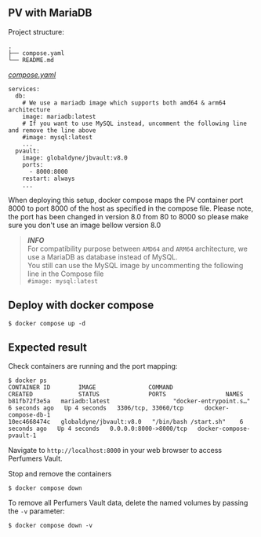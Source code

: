 ## PV with MariaDB


Project structure:
```
.
├── compose.yaml
└── README.md
```

[_compose.yaml_](compose.yaml)
```
services:
  db:
    # We use a mariadb image which supports both amd64 & arm64 architecture
    image: mariadb:latest
    # If you want to use MySQL instead, uncomment the following line and remove the line above
    #image: mysql:latest
    ...
  pvault:
    image: globaldyne/jbvault:v8.0
    ports:
      - 8000:8000
    restart: always
    ...
```

When deploying this setup, docker compose maps the PV container port 8000 to
port 8000 of the host as specified in the compose file.
Please note, the port has been changed in version 8.0 from 80 to 8000 so please make sure you don't use an image bellow version 8.0

> **_INFO_**  
> For compatibility purpose between `AMD64` and `ARM64` architecture, we use a MariaDB as database instead of MySQL.  
> You still can use the MySQL image by uncommenting the following line in the Compose file   
> `#image: mysql:latest`

## Deploy with docker compose

```
$ docker compose up -d
```


## Expected result

Check containers are running and the port mapping:
```
$ docker ps
CONTAINER ID        IMAGE               COMMAND                  CREATED             STATUS              PORTS                 NAMES
b81fb72f3e5a   mariadb:latest                  "docker-entrypoint.s…"   6 seconds ago   Up 4 seconds   3306/tcp, 33060/tcp      docker-compose-db-1
10ec4668474c   globaldyne/jbvault:v8.0   "/bin/bash /start.sh"    6 seconds ago   Up 4 seconds   0.0.0.0:8000->8000/tcp   docker-compose-pvault-1
```

Navigate to `http://localhost:8000` in your web browser to access Perfumers Vault.


Stop and remove the containers

```
$ docker compose down
```

To remove all Perfumers Vault data, delete the named volumes by passing the `-v` parameter:
```
$ docker compose down -v
```